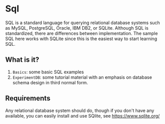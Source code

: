 # Sql
SQL is a standard language for querying relational database systems such
as MySQL, PostgreSQL, Oracle, IBM DB2, or SQLite.  Although SQL is
standardized, there are differences between implementation.  The sample
SQL here works with SQLite since this is the easiest way to start
learning SQL.

## What is it?
1. `Basics`: some basic SQL examples
1. `ExperimentDB`: some tutorial material with an emphasis on database
    schema design in third normal form.

## Requirements
Any relational database system should do, though if you don't have any
available, you can easily install and use SQlite, see
https://www.sqlite.org/
